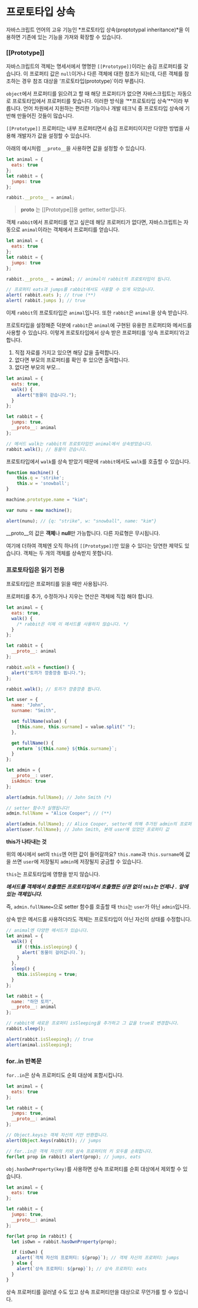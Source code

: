 # 프로토타입 상속

자바스크립트 언어의 고유 기능인 *프로토타입 상속(proptotypal inheritance)*을 이용하면 기존에 있는 기능을 가져와 확장할 수 있습니다. 

### **[[Prototype]]**

자바스크립트의 객체는 명세서에서 명명한 `[[Prototype]]`이라는 숨김 프로퍼티를 갖습니다. 이 프로퍼티 값은 `null`이거나 다른 객체에 대한 참조가 되는데, 다른 객체를 참조하는 경우 참조 대상을 ‘프로토타입(prototype)`이라 부릅니다.

`object`에서 프로퍼티를 읽으려고 할 때 해당 프로퍼티가 없으면 자바스크립트는 자동으로 프로토타입에서 프로퍼티를 찾습니다. 이러한 방식을 ‘**프로토타입 상속’**이라 부릅니다. 언어 차원에서 지원하는 편리한 기능이나 개발 테크닉 중 프로토타입 상속에 기반해 만들어진 것들이 많습니다. 

`[[Prototype]]` 프로퍼티는 내부 프로퍼티면서 숨김 프로퍼티이지만 다양한 방법을 사용해 개발자가 값을 설정할 수 있습니다. 

아래의 예시처럼 `__proto__`을 사용하면 값을 설정할 수 있습니다. 

```jsx
let animal = {
  eats: true
};
let rabbit = {
  jumps: true
};

rabbit.__proto__ = animal;
```

> __proto__ 는 [[Prototype]]용 getter, setter입니다.
> 

객체 `rabbit`에서 프로퍼티를 얻고 싶은데 해당 프로퍼티가 없다면, 자바스크립트는 자동으로 `animal`이라는 객체에서 프로퍼티를 얻습니다.

```jsx
let animal = {
  eats: true
};
let rabbit = {
  jumps: true
};

rabbit.__proto__ = animal; // animal이 rabbit의 프로토타입이 됩니다.

// 프로퍼티 eats과 jumps를 rabbit에서도 사용할 수 있게 되었습니다.
alert( rabbit.eats ); // true (**)
alert( rabbit.jumps ); // true
```

이제 `rabbit`의 프로토타입은 `animal`입니다. 또한 `rabbit`은 `animal`을 상속 받습니다. 

프로토타입을 설정해준 덕분에 `rabbit`은 `animal`에 구현된 유용한 프로퍼티와 메서드를 사용할 수 있습니다. 이렇게 프로토타입에서 상속 받은 프로퍼티를 ‘상속 프로퍼티’라고 합니다. 

1. 직접 자료를 가지고 있으면 해당 값을 출력합니다.
2. 없다면 부모의 프로퍼티를 확인 후 있으면 출력합니다.
3. 없다면 부모의 부모…

```jsx
let animal = {
  eats: true,
  walk() {
    alert("동물이 걷습니다.");
  }
};

let rabbit = {
  jumps: true,
  __proto__: animal
};

// 메서드 walk는 rabbit의 프로토타입인 animal에서 상속받았습니다.
rabbit.walk(); // 동물이 걷습니다.
```

프로토타입에서 `walk`를 상속 받았기 때문에 `rabbit`에서도 `walk`를 호출할 수 있습니다.

```jsx
function machine() {
	this.q = 'strike';
	this.w = 'snowball';
}

machine.prototype.name = "kim";

var nunu = new machine();

alert(nunu); // {q: "strike", w: "snowball", name: "kim"}
```

__proto__의 값은 **객체**나 **null**만 가능합니다. 다른 자료형은 무시됩니다. 

여기에 더하여 객체엔 오직 하나의 `[[Prototype]]`만 있을 수 있다는 당연한 제약도 있습니다. 객체는 두 개의 객체를 상속받지 못합니다.

### 프로토타입은 읽기 전용

프로토타입은 프로퍼티를 읽을 때만 사용됩니다. 

프로퍼티를 추가, 수정하거나 지우는 연산은 객체에 직접 해야 합니다. 

```jsx
let animal = {
  eats: true,
  walk() {
    /* rabbit은 이제 이 메서드를 사용하지 않습니다. */
  }
};

let rabbit = {
  __proto__: animal
};

rabbit.walk = function() {
  alert("토끼가 깡충깡충 뜁니다.");
};

rabbit.walk(); // 토끼가 깡충깡충 뜁니다.
```

```jsx
let user = {
  name: "John",
  surname: "Smith",

  set fullName(value) {
    [this.name, this.surname] = value.split(" ");
  },

  get fullName() {
    return `${this.name} ${this.surname}`;
  }
};

let admin = {
  __proto__: user,
  isAdmin: true
};

alert(admin.fullName); // John Smith (*)

// setter 함수가 실행됩니다!
admin.fullName = "Alice Cooper"; // (**)

alert(admin.fullName); // Alice Cooper, setter에 의해 추가된 admin의 프로퍼티(name, surname)에서 값을 가져옴
alert(user.fullName); // John Smith, 본래 user에 있었던 프로퍼티 값
```

**this가 나타내는 것**

위의 예시에서 set의 `this`엔 어떤 값이 들어갈까요? `this.name`과 `this.surname`에 값을 쓰면 `user`에 저장될지 `admin`에 저장될지 궁금할 수 있습니다. 

`this`는 프로토타입에 영향을 받지 않습니다. 

***메서드를 객체에서 호출했든 프로토타입에서 호출했든 상관 없이 `this`는 언제나 `.` 앞에 있는 객체입니다.*** 

즉, `admin.fullName=`으로 setter 함수를 호출할 때 `this`는 `user`가 아닌 `admin`입니다. 

상속 받은 메서드를 사용하더라도 객체는 프로토타입이 아닌 자신의 상태를 수정합니다. 

```jsx
// animal엔 다양한 메서드가 있습니다.
let animal = {
  walk() {
    if (!this.isSleeping) {
      alert(`동물이 걸어갑니다.`);
    }
  },
  sleep() {
    this.isSleeping = true;
  }
};

let rabbit = {
  name: "하얀 토끼",
  __proto__: animal
};

// rabbit에 새로운 프로퍼티 isSleeping을 추가하고 그 값을 true로 변경합니다.
rabbit.sleep();

alert(rabbit.isSleeping); // true
alert(animal.isSleeping);
```

### for..in 반복문

`for..in`은 상속 프로퍼티도 순회 대상에 포함시킵니다.

```jsx
let animal = {
  eats: true
};

let rabbit = {
  jumps: true,
  __proto__: animal
};

// Object.keys는 객체 자신의 키만 반환합니다.
alert(Object.keys(rabbit)); // jumps

// for..in은 객체 자신의 키와 상속 프로퍼티의 키 모두를 순회합니다.
for(let prop in rabbit) alert(prop); // jumps, eats
```

`obj.hasOwnProperty(key)`를 사용하면 상속 프로퍼티를 순회 대상에서 제외할 수 있습니다. 

```javascript
let animal = {
  eats: true
};

let rabbit = {
  jumps: true,
  __proto__: animal
};

for(let prop in rabbit) {
  let isOwn = rabbit.hasOwnProperty(prop);

  if (isOwn) {
    alert(`객체 자신의 프로퍼티: ${prop}`); // 객체 자신의 프로퍼티: jumps
  } else {
    alert(`상속 프로퍼티: ${prop}`); // 상속 프로퍼티: eats
  }
}
```
상속 프로퍼티를 걸러낼 수도 있고 상속 프로퍼티만을 대상으로 무언가를 할 수 있습니다.
